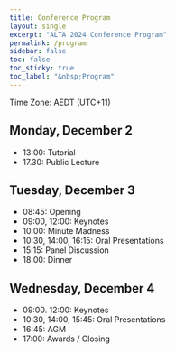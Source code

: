 ```yaml
---
title: Conference Program
layout: single
excerpt: "ALTA 2024 Conference Program"
permalink: /program
sidebar: false
toc: false
toc_sticky: true
toc_label: "&nbsp;Program"
---
```

<style>
    .half {
    width: 50%;
    height: 50%
    }
    .smaller {
    width: 40%;
    height: 40%
    }
</style>

Time Zone: AEDT (UTC+11)

## Monday, December 2
- 13:00: Tutorial
- 17.30: Public Lecture

## Tuesday, December 3
- 08:45: Opening
- 09:00, 12:00: Keynotes
- 10:00: Minute Madness
- 10:30, 14:00, 16:15: Oral Presentations
- 15:15: Panel Discussion
- 18:00: Dinner

## Wednesday, December 4
- 09:00. 12:00: Keynotes
- 10:30, 14:00, 15:45: Oral Presentations
- 16:45: AGM
- 17:00: Awards / Closing
